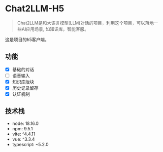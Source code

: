 # Chat2LLM-H5
> Chat2LLM是和大语言模型(LLM)对话的项目，利用这个项目，可以落地一些AI应用场景, 如知识库，智能客服。

这是项目的h5客户端。

## 功能
- [x] 基础的对话
- [ ] 语音输入
- [x] 知识库版块
- [x] 历史记录留存
- [x] 认证机制
## 技术栈
- node: 18.16.0
- npm: 9.5.1
- vite: ^4.4.11
- vue: ^3.3.4
- typescript: ~5.2.0
